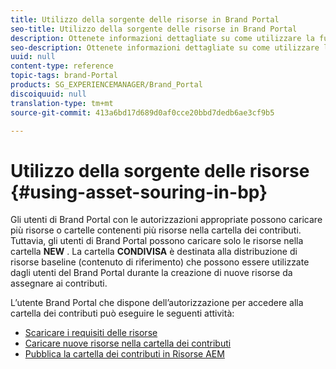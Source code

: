 ```yaml
---
title: Utilizzo della sorgente delle risorse in Brand Portal
seo-title: Utilizzo della sorgente delle risorse in Brand Portal
description: Ottenete informazioni dettagliate su come utilizzare la funzione Asset Sourcing, caricare risorse nella cartella dei contributi e pubblicare la cartella dei contributi in Risorse AEM in Brand Portal.
seo-description: Ottenete informazioni dettagliate su come utilizzare la funzione Asset Sourcing, caricare risorse nella cartella dei contributi e pubblicare la cartella dei contributi in Risorse AEM in Brand Portal.
uuid: null
content-type: reference
topic-tags: brand-Portal
products: SG_EXPERIENCEMANAGER/Brand_Portal
discoiquuid: null
translation-type: tm+mt
source-git-commit: 413a6bd17d689d0af0cce20bbd7dedb6ae3cf9b5

---
```



# Utilizzo della sorgente delle risorse {#using-asset-souring-in-bp}

Gli utenti di Brand Portal con le autorizzazioni appropriate possono caricare più risorse o cartelle contenenti più risorse nella cartella dei contributi. Tuttavia, gli utenti di Brand Portal possono caricare solo le risorse nella cartella **NEW** . La cartella **CONDIVISA** è destinata alla distribuzione di risorse baseline (contenuto di riferimento) che possono essere utilizzate dagli utenti del Brand Portal durante la creazione di nuove risorse da assegnare ai contributi.

L’utente Brand Portal che dispone dell’autorizzazione per accedere alla cartella dei contributi può eseguire le seguenti attività:

* [Scaricare i requisiti delle risorse](brand-portal-download-asset-requirements.md)
* [Caricare nuove risorse nella cartella dei contributi](brand-portal-upload-assets-to-contribution-folder.md)
* [Pubblica la cartella dei contributi in Risorse AEM](brand-portal-publish-contribution-folder-to-aem-assets.md)